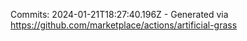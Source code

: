 Commits: 2024-01-21T18:27:40.196Z - Generated via https://github.com/marketplace/actions/artificial-grass
<br>
